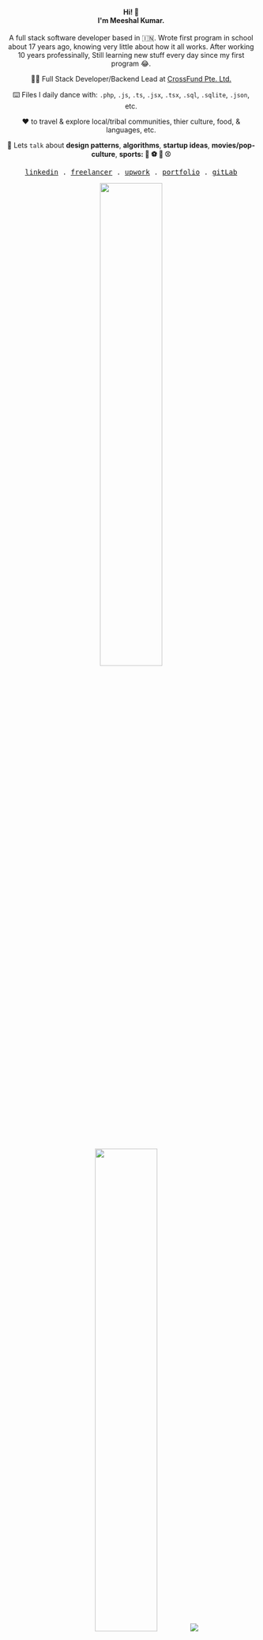 
<h4 align="center">Hi! 👋 <br> I'm Meeshal Kumar.</h4>
<p align="center">A full stack software developer based in 🇮🇳. Wrote first program in school about 17 years ago, knowing very little about how it all works. After working 10 years professinally, Still learning new stuff every day since my first program 😂.</p>
<p align="center">
  <p align="center">👨‍💻 Full Stack Developer/Backend Lead at <a href="https://crossfund.app" target="_blank">CrossFund Pte. Ltd.</a></li>
  <p align="center">⌨️ Files I daily dance with: <code>.php</code>, <code>.js</code>, <code>.ts</code>, <code>.jsx</code>, <code>.tsx</code>, <code>.sql</code>, <code>.sqlite</code>, <code>.json</code>, etc.</li>
  <p align="center">♥️ to travel & explore local/tribal communities, thier culture, food, & languages, etc.</li>
  <p align="center">💬 Lets <code>talk</code> about <strong>design patterns</strong>, <strong>algorithms</strong>, <strong>startup ideas</strong>, <strong>movies/pop-culture</strong>, <strong>sports: 🏏 ⚽ 🏸 ⚾</strong></li>
</p>

<p align="center">
  <!-- Monospace Font -->
  <samp>
    <a href="https://www.linkedin.com/in/meeshalk">linkedin</a> .
    <a href="https://www.freelancer.com/u/meeshal1994">freelancer</a> .
    <a href="https://www.upwork.com/freelancers/meeshal">upwork</a> .
    <a href="https://meeshal.io">portfolio</a> .
    <a href="https://www.gitlab.com/meeshalk">gitLab</a>
  </samp>
</p>

<p align="center">
  <img height="50%" width="auto" src ="https://readme-stats-meeshalk.vercel.app/api/?username=Meeshalk&show_icons=true&count_private=true&count_private=true&theme=gotham&hide_border=true&bg_color=00000000">
  <img height="50%" width="auto" src ="https://readme-stats-meeshalk.vercel.app/api/top-langs?username=meeshalk&layout=compact&size_weight=0.4&count_weight=0.6&hide_border=true&theme=gotham&bg_color=00000000&langs_count=10&hide=jupyter%20notebook,tex,ejs,html,css,less,blade,scss,CMake,Swift,Hack,Ruby">
  <img src ="https://readme-streak-meeshalk.vercel.app/?user=meeshalk&theme=gotham&hide_border=true&background=FFFFFF00">
  <br>
</p>
